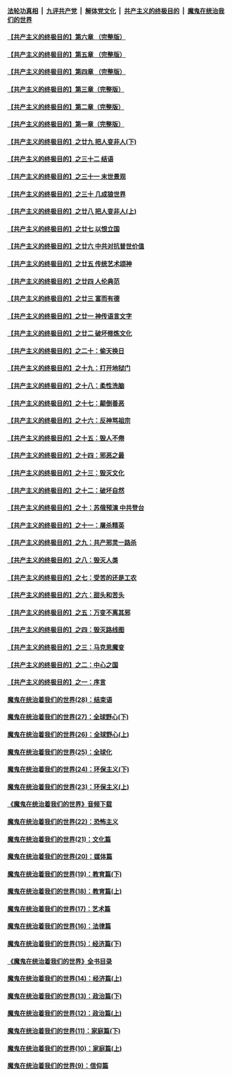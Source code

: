 ####  [法轮功真相](../../../../basic/blob/master/README.md?t=05221501) &nbsp;|&nbsp; [九评共产党](../../../../9ping.md/blob/master/README.md?t=05221501) &nbsp;|&nbsp; [解体党文化](../../../../jtdwh.md/blob/master/README.md?t=05221501)  &nbsp;|&nbsp; [共产主义的终极目的](../../../../gczydzjmd.md/blob/master/README.md?t=05221501) &nbsp;|&nbsp; [魔鬼在统治我们的世界](../../../../mgztzwmdsj.md/blob/master/README.md?t=05221501) 

#### [【共产主义的终极目的】第六章 （完整版）](../pages/nsc422/n11428913.md?t=05221501) 

#### [【共产主义的终极目的】第五章 （完整版）](../pages/nsc422/n11428912.md?t=05221501) 

#### [【共产主义的终极目的】第四章 （完整版）](../pages/nsc422/n11428907.md?t=05221501) 

#### [【共产主义的终极目的】第三章（完整版）](../pages/nsc422/n11428848.md?t=05221501) 

#### [【共产主义的终极目的】第二章（完整版）](../pages/nsc422/n11428831.md?t=05221501) 

#### [【共产主义的终极目的】第一章（完整版）](../pages/nsc422/n11417651.md?t=05221501) 

#### [【共产主义的终极目的】之廿九 把人变非人(下)](../pages/nsc422/n11344140.md?t=05221501) 

#### [【共产主义的终极目的】之三十二 结语](../pages/nsc422/n11360535.md?t=05221501) 

#### [【共产主义的终极目的】之三十一 末世景观](../pages/nsc422/n11351129.md?t=05221501) 

#### [【共产主义的终极目的】之三十 几成狼世界](../pages/nsc422/n11348280.md?t=05221501) 

#### [【共产主义的终极目的】之廿八 把人变非人(上)](../pages/nsc422/n11340492.md?t=05221501) 

#### [【共产主义的终极目的】之廿七 以恨立国](../pages/nsc422/n11336944.md?t=05221501) 

#### [【共产主义的终极目的】之廿六 中共对抗普世价值](../pages/nsc422/n11324785.md?t=05221501) 

#### [【共产主义的终极目的】之廿五 传统艺术颂神](../pages/nsc422/n11296396.md?t=05221501) 

#### [【共产主义的终极目的】之廿四 人伦典范](../pages/nsc422/n11296397.md?t=05221501) 

#### [【共产主义的终极目的】之廿三 富而有德](../pages/nsc422/n11283598.md?t=05221501) 

#### [【共产主义的终极目的】之廿一 神传语言文字](../pages/nsc422/n11263265.md?t=05221501) 

#### [【共产主义的终极目的】之廿二 破坏修炼文化](../pages/nsc422/n11245728.md?t=05221501) 

#### [【共产主义的终极目的】之二十：偷天换日](../pages/nsc422/n11238846.md?t=05221501) 

#### [【共产主义的终极目的】之十九：打开地狱门](../pages/nsc422/n11206376.md?t=05221501) 

#### [【共产主义的终极目的】之十八：柔性洗脑](../pages/nsc422/n11199994.md?t=05221501) 

#### [【共产主义的终极目的】之十七：颠倒善恶](../pages/nsc422/n11179782.md?t=05221501) 

#### [【共产主义的终极目的】之十六：反神骂祖宗](../pages/nsc422/n11166798.md?t=05221501) 

#### [【共产主义的终极目的】之十五：毁人不倦](../pages/nsc422/n11166792.md?t=05221501) 

#### [【共产主义的终极目的】之十四：邪恶之最](../pages/nsc422/n11150249.md?t=05221501) 

#### [【共产主义的终极目的】之十三：毁灭文化](../pages/nsc422/n11135227.md?t=05221501) 

#### [【共产主义的终极目的】之十二：破坏自然](../pages/nsc422/n11135214.md?t=05221501) 

#### [【共产主义的终极目的】之十：苏俄预演 中共登台](../pages/nsc422/n11118424.md?t=05221501) 

#### [【共产主义的终极目的】之十一：屠杀精英](../pages/nsc422/n11118442.md?t=05221501) 

#### [【共产主义的终极目的】之九：共产邪灵一路杀](../pages/nsc422/n11114139.md?t=05221501) 

#### [【共产主义的终极目的】之八：毁灭人类](../pages/nsc422/n11108503.md?t=05221501) 

#### [【共产主义的终极目的】之七：受苦的还是工农](../pages/nsc422/n11101809.md?t=05221501) 

#### [【共产主义的终极目的】之六：甜头和苦头](../pages/nsc422/n11096971.md?t=05221501) 

#### [【共产主义的终极目的】之五：万变不离其邪](../pages/nsc422/n11091285.md?t=05221501) 

#### [【共产主义的终极目的】之四：毁灭路线图](../pages/nsc422/n11086284.md?t=05221501) 

#### [【共产主义的终极目的】之三：马克思魔变](../pages/nsc422/n11061941.md?t=05221501) 

#### [【共产主义的终极目的】之二：中心之国](../pages/nsc422/n11047728.md?t=05221501) 

#### [【共产主义的终极目的】之一：序言](../pages/nsc422/n11086077.md?t=05221501) 

#### [魔鬼在统治着我们的世界(28)：结束语](../pages/nsc422/n10936246.md?t=05221501) 

#### [魔鬼在统治着我们的世界(27)：全球野心(下)](../pages/nsc422/n10928319.md?t=05221501) 

#### [魔鬼在统治着我们的世界(26)：全球野心(上)](../pages/nsc422/n10900318.md?t=05221501) 

#### [魔鬼在统治着我们的世界(25)：全球化](../pages/nsc422/n10788205.md?t=05221501) 

#### [魔鬼在统治着我们的世界(24)：环保主义(下)](../pages/nsc422/n10695307.md?t=05221501) 

#### [魔鬼在统治着我们的世界(23)：环保主义(上)](../pages/nsc422/n10688613.md?t=05221501) 

#### [《魔鬼在统治着我们的世界》音频下载](../pages/nsc422/n10635553.md?t=05221501) 

#### [魔鬼在统治着我们的世界(22)：恐怖主义](../pages/nsc422/n10614727.md?t=05221501) 

#### [魔鬼在统治着我们的世界(21)：文化篇](../pages/nsc422/n10597706.md?t=05221501) 

#### [魔鬼在统治着我们的世界(20)：媒体篇](../pages/nsc422/n10586579.md?t=05221501) 

#### [魔鬼在统治着我们的世界(19)：教育篇(下)](../pages/nsc422/n10564808.md?t=05221501) 

#### [魔鬼在统治着我们的世界(18)：教育篇(上)](../pages/nsc422/n10526970.md?t=05221501) 

#### [魔鬼在统治着我们的世界(17)：艺术篇](../pages/nsc422/n10499093.md?t=05221501) 

#### [魔鬼在统治着我们的世界(16)：法律篇](../pages/nsc422/n10485969.md?t=05221501) 

#### [魔鬼在统治着我们的世界(15)：经济篇(下)](../pages/nsc422/n10469975.md?t=05221501) 

#### [《魔鬼在统治着我们的世界》全书目录](../pages/nsc422/n10464261.md?t=05221501) 

#### [魔鬼在统治着我们的世界(14)：经济篇(上)](../pages/nsc422/n10457370.md?t=05221501) 

#### [魔鬼在统治着我们的世界(13)：政治篇(下)](../pages/nsc422/n10448270.md?t=05221501) 

#### [魔鬼在统治着我们的世界(12)：政治篇(上)](../pages/nsc422/n10444576.md?t=05221501) 

#### [魔鬼在统治着我们的世界(11)：家庭篇(下)](../pages/nsc422/n10440961.md?t=05221501) 

#### [魔鬼在统治着我们的世界(10)：家庭篇(上)](../pages/nsc422/n10435448.md?t=05221501) 

#### [魔鬼在统治着我们的世界(9)：信仰篇](../pages/nsc422/n10432159.md?t=05221501) 

